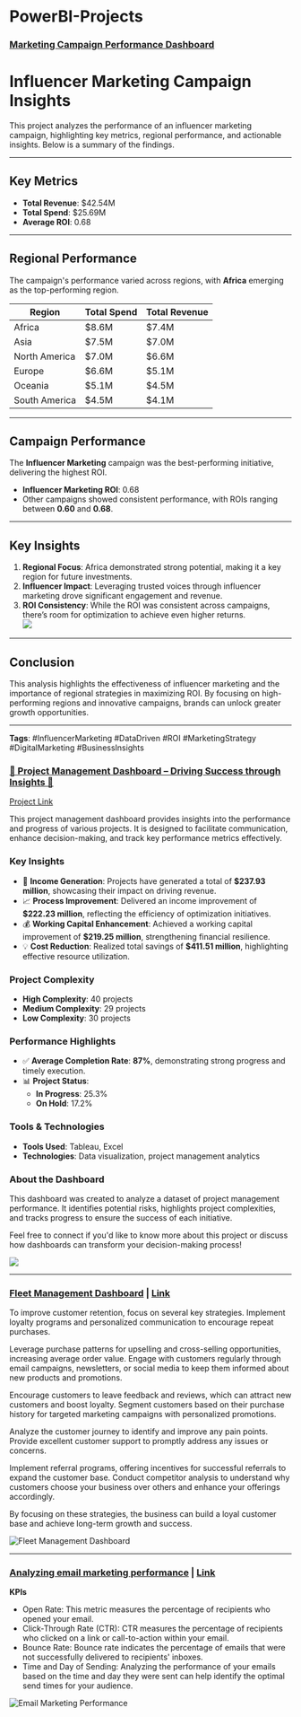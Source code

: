# PowerBI-Projects



### [Marketing Campaign Performance Dashboard](https://www.linkedin.com/posts/hegazy-ahmed_influencermarketing-datadriven-roi-activity-7287634522622357506-H82P?utm_source=share&utm_medium=member_desktop)

# Influencer Marketing Campaign Insights

This project analyzes the performance of an influencer marketing campaign, highlighting key metrics, regional performance, and actionable insights. Below is a summary of the findings.

---

## **Key Metrics**
- **Total Revenue**: $42.54M  
- **Total Spend**: $25.69M  
- **Average ROI**: 0.68  

---

## **Regional Performance**
The campaign's performance varied across regions, with **Africa** emerging as the top-performing region.  

| **Region**       | **Total Spend** | **Total Revenue** |
|-------------------|-----------------|-------------------|
| Africa           | $8.6M           | $7.4M             |
| Asia             | $7.5M           | $7.0M             |
| North America    | $7.0M           | $6.6M             |
| Europe           | $6.6M           | $5.1M             |
| Oceania          | $5.1M           | $4.5M             |
| South America    | $4.5M           | $4.1M             |

---

## **Campaign Performance**
The **Influencer Marketing** campaign was the best-performing initiative, delivering the highest ROI.  

- **Influencer Marketing ROI**: 0.68  
- Other campaigns showed consistent performance, with ROIs ranging between **0.60** and **0.68**.  

---

## **Key Insights**
1. **Regional Focus**: Africa demonstrated strong potential, making it a key region for future investments.  
2. **Influencer Impact**: Leveraging trusted voices through influencer marketing drove significant engagement and revenue.  
3. **ROI Consistency**: While the ROI was consistent across campaigns, there’s room for optimization to achieve even higher returns.  
![](MarketingCampaign.png
)
---


## **Conclusion**
This analysis highlights the effectiveness of influencer marketing and the importance of regional strategies in maximizing ROI. By focusing on high-performing regions and innovative campaigns, brands can unlock greater growth opportunities.  

---

**Tags**: #InfluencerMarketing #DataDriven #ROI #MarketingStrategy #DigitalMarketing #BusinessInsights


### [🌟 Project Management Dashboard – Driving Success through Insights 🌟](https://www.linkedin.com/posts/hegazy-ahmed_projectmanagement-dataanalytics-dashboarddesign-activity-7283580562982756352-FDs8?utm_source=share&utm_medium=member_desktop)

[Project Link](https://www.linkedin.com/posts/hegazy-ahmed_projectmanagement-dataanalytics-dashboarddesign-activity-7283580562982756352-FDs8?utm_source=share&utm_medium=member_desktop)

This project management dashboard provides insights into the performance and progress of various projects. It is designed to facilitate communication, enhance decision-making, and track key performance metrics effectively.  

### Key Insights  
- 💼 **Income Generation**: Projects have generated a total of **$237.93 million**, showcasing their impact on driving revenue.  
- 📈 **Process Improvement**: Delivered an income improvement of **$222.23 million**, reflecting the efficiency of optimization initiatives.  
- 💰 **Working Capital Enhancement**: Achieved a working capital improvement of **$219.25 million**, strengthening financial resilience.  
- 💡 **Cost Reduction**: Realized total savings of **$411.51 million**, highlighting effective resource utilization.  

### Project Complexity  
- **High Complexity**: 40 projects  
- **Medium Complexity**: 29 projects  
- **Low Complexity**: 30 projects  

### Performance Highlights  
- ✅ **Average Completion Rate**: **87%**, demonstrating strong progress and timely execution.  
- 📊 **Project Status**:  
  - **In Progress**: 25.3%  
  - **On Hold**: 17.2%  

### Tools & Technologies  
- **Tools Used**: Tableau, Excel  
- **Technologies**: Data visualization, project management analytics  

### About the Dashboard  
This dashboard was created to analyze a dataset of project management performance. It identifies potential risks, highlights project complexities, and tracks progress to ensure the success of each initiative.  

Feel free to connect if you'd like to know more about this project or discuss how dashboards can transform your decision-making process!  

![](m.png)

---





### [Fleet Management Dashboard](https://www.linkedin.com/posts/hegazy-ahmed_hello-everyone-i-have-created-fleet-management-activity-7138771849252958210-OGlD?utm_source=share&utm_medium=member_desktop) | [Link](https://www.linkedin.com/posts/hegazy-ahmed_hello-everyone-i-have-created-fleet-management-activity-7138771849252958210-OGlD?utm_source=share&utm_medium=member_desktop)


To improve customer retention, focus on several key strategies. Implement loyalty programs and personalized communication to encourage repeat purchases. 

Leverage purchase patterns for upselling and cross-selling opportunities, increasing average order value. Engage with customers regularly through email campaigns, newsletters, or social media to keep them informed about new products and promotions. 

Encourage customers to leave feedback and reviews, which can attract new customers and boost loyalty. Segment customers based on their purchase history for targeted marketing campaigns with personalized promotions. 

Analyze the customer journey to identify and improve any pain points. Provide excellent customer support to promptly address any issues or concerns.

Implement referral programs, offering incentives for successful referrals to expand the customer base. Conduct competitor analysis to understand why customers choose your business over others and enhance your offerings accordingly. 

By focusing on these strategies, the business can build a loyal customer base and achieve long-term growth and success.

![Fleet Management Dashboard](Feet_mangment.PNG)



---




### [Analyzing email marketing performance](https://www.linkedin.com/posts/hegazy-ahmed_marketing-mail-mailcamapign-activity-7184779199214219265-rVsn?utm_source=share&utm_medium=member_desktop) | [Link](https://www.linkedin.com/posts/hegazy-ahmed_marketing-mail-mailcamapign-activity-7184779199214219265-rVsn?utm_source=share&utm_medium=member_desktop)


**KPIs**

- Open Rate: This metric measures the percentage of recipients who opened your email.
- Click-Through Rate (CTR): CTR measures the percentage of recipients who clicked on a link or call-to-action within your email.
- Bounce Rate: Bounce rate indicates the percentage of emails that were not successfully delivered to recipients' inboxes.
- Time and Day of Sending: Analyzing the performance of your emails based on the time and day they were sent can help identify the optimal send times for your audience.

![Email Marketing Performance](Email.PNG)


